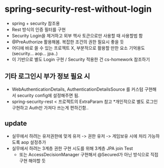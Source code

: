 # spring-security-rest-without-login
- spring + security 참조용
- Rest 방식의 인증 필터를 구현
- Security Login을 제거하고 외부 헥사 토큰으로만 사용할 때 사용할법 함
- @PreAuthorize 활용해봄. 복잡한 조건의 권한 필요시 좋을 듯
- 어디에 바로 쓸 수 있는 프로젝트 X, 부분적으로 활용할 만한 요소 기억용도(security... aop... jpa..)
- 이 기반으로 별도 Login 구현 / Security 적용한 건 cs-homework 참조하기

## 기타 로그인시 부가 정보 필요 시
- WebAuthenticationDetails, AuthenticationDetailsSource 를 커스텀 구현해서 security config에 설정해주면 됨.
- spring-security-rest < 프로젝트의 ExtraParam 참고 *개인적으로 별도 로그인 구현하고 Auth만 가져다 쓰는게 편하긴함..

## update
- 실무에서 하려는 유저권한에 맞게 유저 -> 권한 유저 -> 게임보유 시에 처리 가능하도록 aop 설정추가
- 실무에서 하려는 3계층 권한 구현 시도를 위해 3계층 JPA join Test
  - 또는 AccessDecisionManager 구현해서 @Secured가 아닌 방식으로 직접구현 해야할 듯
